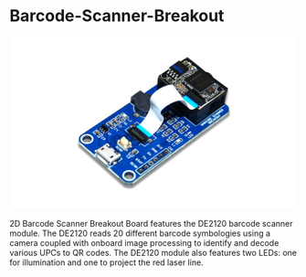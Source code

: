 # Barcode-Scanner-Breakout


<img src= https://github.com/sbcshop/Barcode-Scanner-Breakout/blob/main/images/breakout.jpg />

2D Barcode Scanner Breakout Board features the DE2120 barcode scanner module. The DE2120 reads 20 different barcode symbologies using a camera coupled with onboard image processing to identify and decode various UPCs to QR codes. The DE2120 module also features two LEDs: one for illumination and one to project the red laser line.


